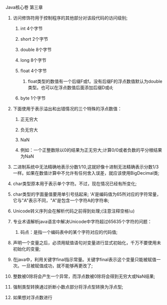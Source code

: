 Java核心卷  第三章

1. 访问修饰符用于控制程序的其他部分对该段代码的访问级别;

   1.  int 4个字节

   2. short 2个字节

   3. double 8个字节

   4. long 8个字节

   5. float 4个字节

      1. float类型的数值有一个后缀F或f。没有后缀F的浮点数值默认为double类型。也可以在浮点数值后面添加后缀D或d;

   6. byte 1个字节

2. 下面使用于表示溢出和出错情况的三个特殊的浮点数值：

   1. 正无穷大

   2. 负无穷大

   3. NaN

   4. 例如：一个正整数除以0的结果为正无穷大;计算0/0或者负数的平分根结果为NaN

3. 二进制系统中无法精确地表示分数1/10,这就好像十进制无法精确表示分数1/3一样。如果在数值计算中不允许有任何舍入误差，就应该使用BigDecimal类;

4. char类型原本用于表示单个字符。不过，现在情况已经有所变化;

5. char类型的字面量值要用单引号括起来; ‘A’是编码值为65所对应的字符常量，它与"A"表示不同，"A"是包含一个字符A的字符串;

6. Unicode转义序列会在解析代码之前得到处理;\(注意注释空格\u\)

7. 专业术语解析java语言中解决Unicode中字符超过65635个字符的问题：

   1. 码点：是指一个编码表中的某个字符对应的代码值;

8. 声明一个变量之后，必须用赋值语句对变量进行显式初始化，千万不要使用未初始化的变量;

9. 在java中，利用关键字final指示常量。关键字final表示这个变量只能被赋值一次。一旦被赋值成功，就不能够再更改了;

10. 整数被0除将会产生一个异常，而浮点数被0除将会得到无穷大或NaN结果;

11. 强制类型转换通过折断小数点部分将浮点型转换为浮点型;

12. 如果想对浮点数进行



